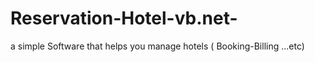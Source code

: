 # Reservation-Hotel-vb.net-
a simple Software that helps you manage hotels ( Booking-Billing ...etc)
